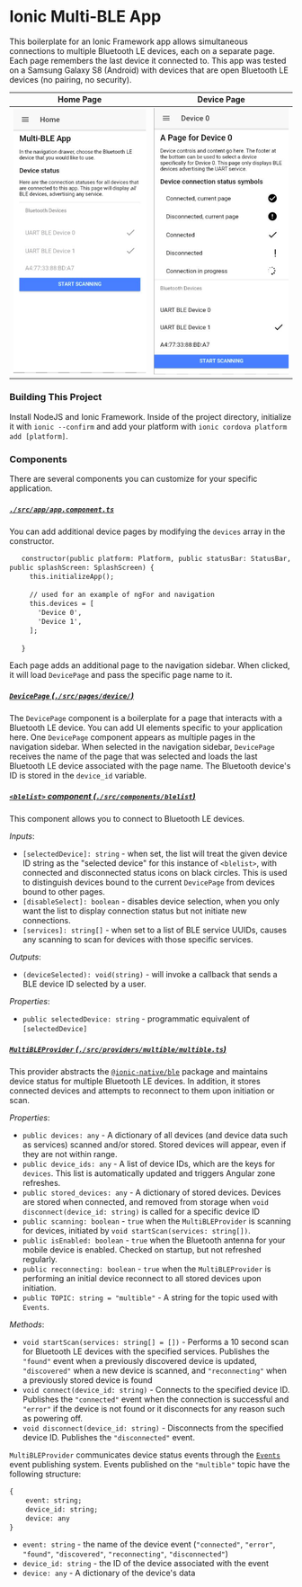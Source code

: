 # Ionic Multi-BLE App

This boilerplate for an Ionic Framework app allows simultaneous connections to multiple Bluetooth LE devices, each on a separate page. Each page remembers the last device it connected to. This app was tested on a Samsung Galaxy S8 (Android) with devices that are open Bluetooth LE devices (no pairing, no security).

Home Page                  | Device Page
:-------------------------:|:-------------------------:
![](./screenshots/homepage.png) | ![](./screenshots/devicepage.png)

### Building This Project

Install NodeJS and Ionic Framework. Inside of the project directory, initialize it with `ionic --confirm` and add your platform with `ionic cordova platform add [platform]`.

### Components

There are several components you can customize for your specific application.

##### [`./src/app/app.component.ts`](./src/app/app.component.ts)

You can add additional device pages by modifying the `devices` array in the constructor.

```
   constructor(public platform: Platform, public statusBar: StatusBar, public splashScreen: SplashScreen) {
     this.initializeApp();

     // used for an example of ngFor and navigation
     this.devices = [
       'Device 0',
       'Device 1',
     ];

   }
```

Each page adds an additional page to the navigation sidebar. When clicked, it will load `DevicePage` and pass the specific page name to it.

##### [`DevicePage` (`./src/pages/device/`)](./src/pages/device/)

The `DevicePage` component is a boilerplate for a page that interacts with a Bluetooth LE device. You can add UI elements specific to your application here. One `DevicePage` component appears as multiple pages in the navigation sidebar. When selected in the navigation sidebar, `DevicePage` receives the name of the page that was selected and loads the last Bluetooth LE device associated with the page name. The Bluetooth device's ID is stored in the `device_id` variable.

##### [`<blelist>` component (`./src/components/blelist`)](./src/pages/blelist/)

This component allows you to connect to Bluetooth LE devices.

*Inputs*:

- `[selectedDevice]: string` - when set, the list will treat the given device ID string as the "selected device" for this instance of `<blelist>`, with connected and disconnected status icons on black circles. This is used to distinguish devices bound to the current `DevicePage` from devices bound to other pages.
- `[disableSelect]: boolean` - disables device selection, when you only want the list to display connection status but not initiate new connections.
- `[services]: string[]` - when set to a list of BLE service UUIDs, causes any scanning to scan for devices with those specific services.

*Outputs*:

- `(deviceSelected): void(string)` - will invoke a callback that sends a BLE device ID selected by a user.

*Properties*:

- `public selectedDevice: string` - programmatic equivalent of `[selectedDevice]`

##### [`MultiBLEProvider` (`./src/providers/multible/multible.ts`)](./src/providers/multible/multible.ts)

This provider abstracts the [`@ionic-native/ble`](https://ionicframework.com/docs/native/ble/) package and maintains device status for multiple Bluetooth LE devices. In addition, it stores connected devices and attempts to reconnect to them upon initiation or scan. 

*Properties*:

- `public devices: any` - A dictionary of all devices (and device data such as services) scanned and/or stored. Stored devices will appear, even if they are not within range.
- `public device_ids: any` - A list of device IDs, which are the keys for `devices`. This list is automatically updated and triggers Angular zone refreshes.
- `public stored_devices: any` - A dictionary of stored devices. Devices are stored when connected, and removed from storage when `void disconnect(device_id: string)` is called for a specific device ID
- `public scanning: boolean` - `true` when the `MultiBLEProvider` is scanning for devices, initiated by `void startScan(services: string[])`.
- `public isEnabled: boolean` - `true` when the Bluetooth antenna for your mobile device is enabled. Checked on startup, but not refreshed regularly.
- `public reconnecting: boolean` - `true` when the `MultiBLEProvider` is performing an initial device reconnect to all stored devices upon initiation.
- `public TOPIC: string = "multible"` - A string for the topic used with `Events`.

*Methods*:

- `void startScan(services: string[] = [])` - Performs a 10 second scan for Bluetooth LE devices with the specified services. Publishes the `"found"` event when a previously discovered device is updated, `"discovered"` when a new device is scanned, and `"reconnecting"` when a previously stored device is found
- `void connect(device_id: string)` - Connects to the specified device ID. Publishes the `"connected"` event when the connection is successful and `"error"` if the device is not found or it disconnects for any reason such as powering off.
- `void disconnect(device_id: string)` - Disconnects from the specified device ID. Publishes the `"disconnected"` event.

`MultiBLEProvider` communicates device status events through the [`Events`](https://ionicframework.com/docs/api/util/Events/) event publishing system. Events published on the `"multible"` topic have the
following structure:

```
{
    event: string;
    device_id: string;
    device: any
}
```

- `event: string` - the name of the device event (`"connected"`, `"error"`, `"found"`, `"discovered"`, `"reconnecting"`, `"disconnected"`)
- `device_id: string` - the ID of the device associated with the event
- `device: any` - A dictionary of the device's data

